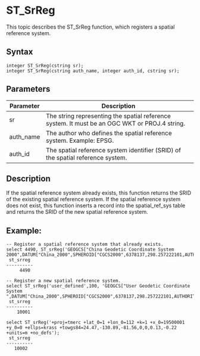 # ST\_SrReg

This topic describes the ST\_SrReg function, which registers a spatial reference system.

## Syntax

```
integer ST_SrReg(cstring sr);
integer ST_SrReg(cstring auth_name, integer auth_id, cstring sr);
```

## Parameters

|Parameter|Description|
|---------|-----------|
|sr|The string representing the spatial reference system. It must be an OGC WKT or PROJ.4 string.|
|auth\_name|The author who defines the spatial reference system. Example: EPSG.|
|auth\_id|The spatial reference system identifier \(SRID\) of the spatial reference system.|

## Description

If the spatial reference system already exists, this function returns the SRID of the existing spatial reference system. If the spatial reference system does not exist, this function inserts a record into the spatial\_ref\_sys table and returns the SRID of the new spatial reference system.

## Example:

```
-- Register a spatial reference system that already exists.
select 4490, ST_srReg('GEOGCS["China Geodetic Coordinate System 2000",DATUM["China_2000",SPHEROID["CGCS2000",6378137,298.257222101,AUTHORITY["EPSG","1024"]],AUTHORITY["EPSG","1043"]],PRIMEM["Greenwich",0,AUTHORITY["EPSG","8901"]],UNIT["degree",0.0174532925199433,AUTHORITY["EPSG","9122"]],AUTHORITY["EPSG","4490"]]');
 st_srreg 
----------
     4490

-- Register a new spatial reference system.
select ST_srReg('user_defined',100, 'GEOGCS["User Geodetic Coordinate System ",DATUM["China_2000",SPHEROID["CGCS2000",6378137,298.257222101,AUTHORITY["EPSG","903"]],AUTHORITY["EPSG","1043"]],PRIMEM["Greenwich",0,AUTHORITY["EPSG","8901"]],UNIT["degree",0.0174532925199433,AUTHORITY["EPSG","9122"]],AUTHORITY["EPSG","4491"]]');
 st_srreg 
----------
    10001

select ST_srReg('+proj=tmerc +lat_0=1 +lon_0=112 +k=1 +x_0=19500001 +y_0=0 +ellps=krass +towgs84=24.47,-130.89,-81.56,0,0,0.13,-0.22 +units=m +no_defs');
 st_srreg 
----------
   10002
```

